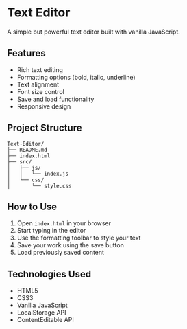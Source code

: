 # Text Editor

A simple but powerful text editor built with vanilla JavaScript.

## Features

- Rich text editing
- Formatting options (bold, italic, underline)
- Text alignment
- Font size control
- Save and load functionality
- Responsive design

## Project Structure

```
Text-Editor/
├── README.md
├── index.html
├── src/
│   ├── js/
│   │   └── index.js
│   └── css/
│       └── style.css
```

## How to Use

1. Open `index.html` in your browser
2. Start typing in the editor
3. Use the formatting toolbar to style your text
4. Save your work using the save button
5. Load previously saved content

## Technologies Used

- HTML5
- CSS3
- Vanilla JavaScript
- LocalStorage API
- ContentEditable API

